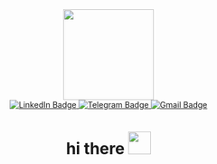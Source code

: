 <div id="header" align="center">
  <img src="https://media.giphy.com/media/JWuBH9rCO2uZuHBFpm/giphy.gif" width="160"/>
</div>
<div id="badges" align="center">
  <a href="https://www.linkedin.com/in/alexandra-tereshka-085769271/">
    <img src="https://img.shields.io/badge/LinkedIn-lightblue?logo=linkedin&logoColor=white&style=flat" alt="LinkedIn Badge"/>
  </a>
  <a href="https://t.me/tereshkaa">
    <img src="https://img.shields.io/badge/Telegram-white?logo=telegram&logoColor=black&style=flat" alt="Telegram Badge"/>
  </a>
  <a href="mailto:didibu18@gmail.com">
    <img src="https://img.shields.io/badge/Gmail-pink?logo=gmail&logoColor=white&style=flat" alt="Gmail Badge"/>
  </a>
</div>
<h1 align="center">
  hi there
  <img src="https://media.giphy.com/media/42xx0590JGrHknXiJy/giphy.gif" width="40px"/>
</h1>
<!--
**tereshkas/tereshkas** is a ✨ _special_ ✨ repository because its `README.md` (this file) appears on your GitHub profile.

Here are some ideas to get you started:

- 🔭 I’m currently working on ...
- 🌱 I’m currently learning ...
- 👯 I’m looking to collaborate on ...
- 🤔 I’m looking for help with ...
- 💬 Ask me about ...
- 📫 How to reach me: ...
- 😄 Pronouns: ...
- ⚡ Fun fact: ...
-->

